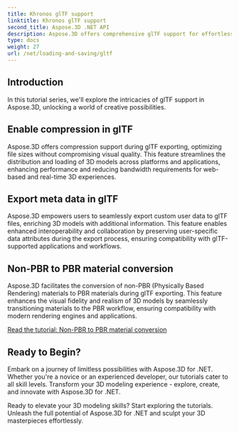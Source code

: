 ```yaml
---
title: Khronos glTF support
linktitle: Khronos glTF support
second_title: Aspose.3D .NET API
description: Aspose.3D offers comprehensive glTF support for effortless import and export of 3D models in glTF format, enhancing interoperability and streamlining 3D content workflows.
type: docs
weight: 27
url: /net/loading-and-saving/gltf
---
```

## Introduction

In this tutorial series, we'll explore the intricacies of glTF support in Aspose.3D, unlocking a world of creative possibilities.

## Enable compression in glTF

Aspose.3D offers compression support during glTF exporting, optimizing file sizes without compromising visual quality. This feature streamlines the distribution and loading of 3D models across platforms and applications, enhancing performance and reducing bandwidth requirements for web-based and real-time 3D experiences.

## Export meta data in glTF

Aspose.3D empowers users to seamlessly export custom user data to glTF files, enriching 3D models with additional information. This feature enables enhanced interoperability and collaboration by preserving user-specific data attributes during the export process, ensuring compatibility with glTF-supported applications and workflows.

## Non-PBR to PBR material conversion

Aspose.3D facilitates the conversion of non-PBR (Physically Based Rendering) materials to PBR materials during glTF exporting. This feature enhances the visual fidelity and realism of 3D models by seamlessly transitioning materials to the PBR workflow, ensuring compatibility with modern rendering engines and applications.


[Read the tutorial: Non-PBR to PBR material conversion](non-pbr-to-pbr-material-conversion)

## Ready to Begin?

Embark on a journey of limitless possibilities with Aspose.3D for .NET. Whether you're a novice or an experienced developer, our tutorials cater to all skill levels. Transform your 3D modeling experience - explore, create, and innovate with Aspose.3D for .NET.

Ready to elevate your 3D modeling skills? Start exploring the tutorials. Unleash the full potential of Aspose.3D for .NET and sculpt your 3D masterpieces effortlessly.